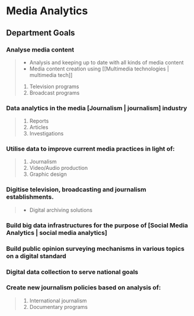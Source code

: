 # Media Analytics 
## Department Goals
### Analyse media content
>- Analysis and keeping up to date with all kinds of media content
>- Media content creation using [[Multimedia technologies | multimedia tech]]
>  1. Television programs
>  2. Broadcast programs

### Data analytics in the media [Journalism | journalism] industry
>  1. Reports
>  2. Articles
>  3. Investigations

### Utilise data to improve current media practices in light of:
>  1. Journalism
>  2. Video/Audio production
>  3. Graphic design

### Digitise  television, broadcasting and journalism establishments.
>- Digital archiving solutions

### Build big data infrastructures for the purpose of [Social Media Analytics | social media analytics]
>

### Build public opinion surveying mechanisms in various topics on a digital standard
>

### Digital data collection to serve national goals 
>

### Create new journalism policies based on analysis of:
>  1. International journalism
>  2. Documentary programs